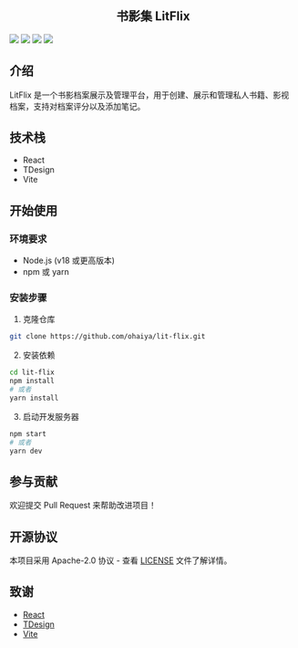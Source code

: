 <h2 align="center">书影集 LitFlix</h2>

<p align="center">

![](https://img.shields.io/badge/React-61DAFB.svg?style=for-the-badge&logo=react&labelColor=000000&logoWidth=20)
![](https://img.shields.io/badge/Vite-646CFF.svg?style=for-the-badge&logo=vite&labelColor=000000&logoWidth=20)
![](https://img.shields.io/github/license/ohaiya/lit-flix.svg?style=for-the-badge)
![](https://img.shields.io/github/v/release/ohaiya/lit-flix?style=for-the-badge)

</p>

## 介绍

LitFlix 是一个书影档案展示及管理平台，用于创建、展示和管理私人书籍、影视档案，支持对档案评分以及添加笔记。

## 技术栈

- React
- TDesign
- Vite

## 开始使用

### 环境要求

- Node.js (v18 或更高版本)
- npm 或 yarn

### 安装步骤

1. 克隆仓库
```bash
git clone https://github.com/ohaiya/lit-flix.git
```

2. 安装依赖
```bash
cd lit-flix
npm install
# 或者
yarn install
```

3. 启动开发服务器
```bash
npm start
# 或者
yarn dev
```

## 参与贡献

欢迎提交 Pull Request 来帮助改进项目！

## 开源协议

本项目采用 Apache-2.0 协议 - 查看 [LICENSE](LICENSE) 文件了解详情。

## 致谢

- [React](https://react.dev/)
- [TDesign](https://tdesign.tencent.com/)
- [Vite](https://vite.dev/) 